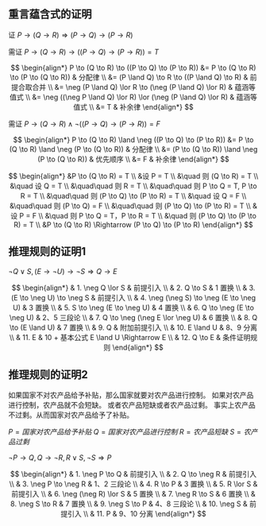 ## 重言蕴含式的证明

证 $P \to (Q \to R) \Rightarrow (P \to Q) \to (P \to R)$

需证 $P \to (Q \to R) \to ((P \to Q) \to (P \to R)) = T$

$$
\begin{align*}
P \to (Q \to R) \to ((P \to Q) \to (P \to R))
&= P \to (Q \to R) \to (P \to (Q \to R)) & 分配律 \\
&= (P \land Q) \to R \to ((P \land Q) \to R) & 前提合取合并 \\
&= \neg (P \land Q) \lor R \to (\neg (P \land Q) \lor R) & 蕴涵等值式 \\
&= \neg ((\neg P \land Q) \lor R) \lor (\neg (P \land Q) \lor R) & 蕴涵等值式 \\
&= T & 补余律
\end{align*}
$$

需证 $P \to (Q \to R) \land \neg ((P \to Q) \to (P \to R)) = F$

$$
\begin{align*}
P \to (Q \to R) \land \neg ((P \to Q) \to (P \to R))
&= P \to (Q \to R) \land \neg (P \to (Q \to R)) & 分配律 \\
&= (P \to (Q \to R)) \land \neg (P \to (Q \to R)) & 优先顺序 \\
&= F & 补余律
\end{align*}
$$

$$
\begin{align*}
&P \to (Q \to R) = T \\
&设 P = T \\
&\quad 则 (Q \to R) = T \\
&\quad 设 Q = T \\
&\quad\quad 则 R = T \\
&\quad\quad 则 P \to Q = T, P \to R = T \\
&\quad\quad 则 (P \to Q) \to (P \to R) = T \\
&\quad 设 Q = F \\
&\quad\quad 则 (P \to Q) = F \\
&\quad\quad 则 (P \to Q) \to (P \to R) = T \\
&设 P = F \\
&\quad 则 P \to Q = T，P \to R = T \\
&\quad 则 (P \to Q) \to (P \to R) = T \\
&P \to (Q \to R) \Rightarrow (P \to Q) \to (P \to R)
\end{align*}
$$

## 推理规则的证明1

$\neg Q \lor S, (E \to \neg U) \to \neg S \Rightarrow Q \to E$

$$
\begin{align*}
& 1. \neg Q \lor S & 前提引入 \\
& 2. Q \to S & 1 置换 \\
& 3. (E \to \neg U) \to \neg S & 前提引入 \\
& 4. \neg (\neg S) \to \neg (E \to \neg U) & 3 置换 \\
& 5. S \to \neg (E \to \neg U) & 4 置换 \\
& 6. Q \to \neg (E \to \neg U) & 2、5 三段论 \\
& 7. Q \to \neg (\neg E \lor \neg U) & 6 置换 \\
& 8. Q \to (E \land U) & 7 置换 \\
& 9. Q & 附加前提引入 \\
& 10. E \land U & 8、9 分离 \\
& 11. E & 10 + 基本公式 E \land U \Rightarrow E \\
& 12. Q \to E & 条件证明规则
\end{align*}
$$

## 推理规则的证明2

如果国家不对农产品给予补贴，那么国家就要对农产品进行控制。
如果对农产品进行控制，农产品就不会短缺。
或者农产品短缺或者农产品过剩。
事实上农产品不过剩。从而国家对农产品给予了补贴。

$P = 国家对农产品给予补贴$
$Q = 国家对农产品进行控制$
$R = 农产品短缺$
$S = 农产品过剩$

$\neg P \to Q, Q \to \neg R, R \lor S, \neg S \Rightarrow P$

$$
\begin{align*}
& 1. \neg P \to Q & 前提引入 \\
& 2. Q \to \neg R & 前提引入 \\
& 3. \neg P \to \neg R & 1、2 三段论 \\
& 4. R \to P & 3 置换 \\
& 5. R \lor S & 前提引入 \\
& 6. \neg (\neg R) \lor S & 5 置换 \\
& 7. \neg R \to S & 6 置换 \\
& 8. \neg S \to R & 7 置换 \\
& 9. \neg S \to P & 4、8 三段论 \\
& 10. \neg S & 前提引入 \\
& 11. P & 9、10 分离
\end{align*}
$$
